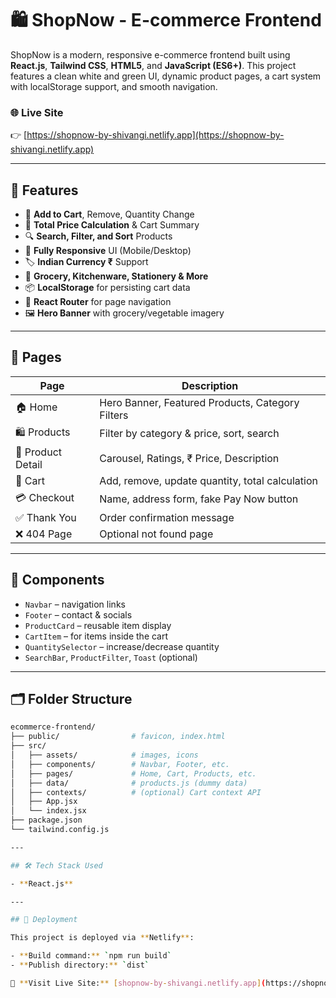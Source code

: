 # 🛍️ ShopNow - E-commerce Frontend

ShopNow is a modern, responsive e-commerce frontend built using **React.js**, **Tailwind CSS**, **HTML5**, and **JavaScript (ES6+)**. This project features a clean white and green UI, dynamic product pages, a cart system with localStorage support, and smooth navigation.

### 🌐 Live Site
👉 [https://shopnow-by-shivangi.netlify.app](https://shopnow-by-shivangi.netlify.app)

---

## 📌 Features

- 🛒 **Add to Cart**, Remove, Quantity Change
- 🧮 **Total Price Calculation** & Cart Summary
- 🔍 **Search, Filter, and Sort** Products
- 💚 **Fully Responsive** UI (Mobile/Desktop)
- 🏷️ **Indian Currency ₹** Support
- 🥦 **Grocery, Kitchenware, Stationery & More**
- 📦 **LocalStorage** for persisting cart data
- 🧭 **React Router** for page navigation
- 🖼️ **Hero Banner** with grocery/vegetable imagery
  
---

## 🧪 Pages

| Page | Description |
|------|-------------|
| 🏠 Home | Hero Banner, Featured Products, Category Filters |
| 🛍️ Products | Filter by category & price, sort, search |
| 📄 Product Detail | Carousel, Ratings, ₹ Price, Description |
| 🛒 Cart | Add, remove, update quantity, total calculation |
| 💳 Checkout | Name, address form, fake Pay Now button |
| ✅ Thank You | Order confirmation message |
| ❌ 404 Page | Optional not found page |

---

## 🧩 Components

- `Navbar` – navigation links
- `Footer` – contact & socials
- `ProductCard` – reusable item display
- `CartItem` – for items inside the cart
- `QuantitySelector` – increase/decrease quantity
- `SearchBar`, `ProductFilter`, `Toast` (optional)

---

## 🗂️ Folder Structure

```bash
ecommerce-frontend/
├── public/                # favicon, index.html
├── src/
│   ├── assets/            # images, icons
│   ├── components/        # Navbar, Footer, etc.
│   ├── pages/             # Home, Cart, Products, etc.
│   ├── data/              # products.js (dummy data)
│   ├── contexts/          # (optional) Cart context API
│   ├── App.jsx
│   └── index.jsx
├── package.json
└── tailwind.config.js

---

## 🛠 Tech Stack Used

- **React.js**

---

## 🚀 Deployment

This project is deployed via **Netlify**:

- **Build command:** `npm run build`
- **Publish directory:** `dist`

🔗 **Visit Live Site:** [shopnow-by-shivangi.netlify.app](https://shopnow-by-shivangi.netlify.app)


